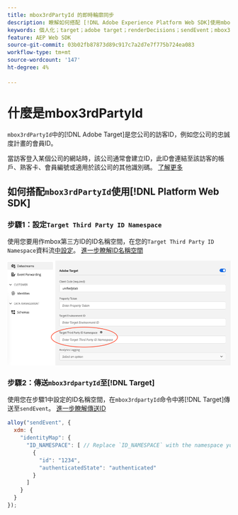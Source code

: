 ```yaml
---
title: mbox3rdPartyId 的即時輪廓同步
description: 瞭解如何搭配 [!DNL Adobe Experience Platform Web SDK]使用mbox3rdPartyId。
keywords: 個人化；target；adobe target；renderDecisions；sendEvent；mbox3rdPartyId；
feature: AEP Web SDK
source-git-commit: 03b02fb87873d89c917c7a2d7e7f775b724ea083
workflow-type: tm+mt
source-wordcount: '147'
ht-degree: 4%

---
```


# 什麼是mbox3rdPartyId

`mbox3rdPartyId`中的[!DNL Adobe Target]是您公司的訪客ID，例如您公司的忠誠度計畫的會員ID。

當訪客登入某個公司的網站時，該公司通常會建立ID，此ID會連結至該訪客的帳戶、熟客卡、會員編號或適用於該公司的其他識別碼。 [了解更多](https://experienceleague.adobe.com/docs/target/using/audiences/visitor-profiles/3rd-party-id.html)

## 如何搭配`mbox3rdPartyId`使用[!DNL Platform Web SDK]

### 步驟1：設定`Target Third Party ID Namespace`

使用您要用作mbox第三方ID的ID名稱空間，在您的`Target Third Party ID Namespace`資料流[中設定](https://experienceleague.adobe.com/en/docs/experience-platform/datastreams/overview)。 [進一步瞭解ID名稱空間](https://experienceleague.adobe.com/docs/experience-platform/identity/namespaces.html)

![Experience Platform UI顯示Target協力廠商ID名稱空間欄位。](/help/dev/implement/client-side/aep-web-sdk/assets/mbox3rdpartyid.png)

### 步驟2：傳送`mbox3rdpartyId`至[!DNL Target]

使用您在步驟1中設定的ID名稱空間，在`mbox3rdpartyId`命令中將[!DNL Target]傳送至`sendEvent`。
[進一步瞭解傳送ID](/help/dev/implement/client-side/aep-web-sdk/using-mbox-3rdpartyid.md)

```javascript
alloy("sendEvent", {
  xdm: {
    "identityMap": {
      "ID_NAMESPACE": [ // Replace `ID_NAMESPACE` with the namespace you have configured in Step 1.
        {
          "id": "1234",
          "authenticatedState": "authenticated"
        }
      ]
    }
  }
});
```
